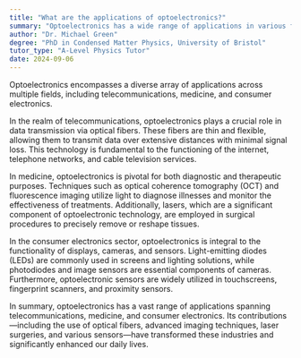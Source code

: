 ```yaml
---
title: "What are the applications of optoelectronics?"
summary: "Optoelectronics has a wide range of applications in various fields such as telecommunications, medicine, and consumer electronics."
author: "Dr. Michael Green"
degree: "PhD in Condensed Matter Physics, University of Bristol"
tutor_type: "A-Level Physics Tutor"
date: 2024-09-06
---
```


Optoelectronics encompasses a diverse array of applications across multiple fields, including telecommunications, medicine, and consumer electronics.

In the realm of telecommunications, optoelectronics plays a crucial role in data transmission via optical fibers. These fibers are thin and flexible, allowing them to transmit data over extensive distances with minimal signal loss. This technology is fundamental to the functioning of the internet, telephone networks, and cable television services.

In medicine, optoelectronics is pivotal for both diagnostic and therapeutic purposes. Techniques such as optical coherence tomography (OCT) and fluorescence imaging utilize light to diagnose illnesses and monitor the effectiveness of treatments. Additionally, lasers, which are a significant component of optoelectronic technology, are employed in surgical procedures to precisely remove or reshape tissues.

In the consumer electronics sector, optoelectronics is integral to the functionality of displays, cameras, and sensors. Light-emitting diodes (LEDs) are commonly used in screens and lighting solutions, while photodiodes and image sensors are essential components of cameras. Furthermore, optoelectronic sensors are widely utilized in touchscreens, fingerprint scanners, and proximity sensors.

In summary, optoelectronics has a vast range of applications spanning telecommunications, medicine, and consumer electronics. Its contributions—including the use of optical fibers, advanced imaging techniques, laser surgeries, and various sensors—have transformed these industries and significantly enhanced our daily lives.
    